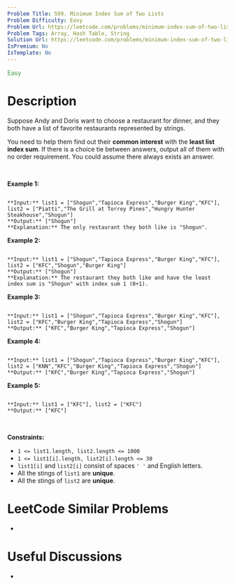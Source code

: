 ```yaml
---
Problem Title: 599. Minimum Index Sum of Two Lists
Problem Difficulty: Easy
Problem Url: https://leetcode.com/problems/minimum-index-sum-of-two-lists/
Problem Tags: Array, Hash Table, String
Solution Url: https://leetcode.com/problems/minimum-index-sum-of-two-lists/solution/
IsPremium: No
IsTemplate: No
---
```


<span style="color: rgb(67, 160, 71);">Easy</span>

# Description

Suppose Andy and Doris want to choose a restaurant for dinner, and they both have a list of favorite restaurants represented by strings.


You need to help them find out their **common interest** with the **least list index sum**. If there is a choice tie between answers, output all of them with no order requirement. You could assume there always exists an answer.


 


**Example 1:**



```

**Input:** list1 = ["Shogun","Tapioca Express","Burger King","KFC"], list2 = ["Piatti","The Grill at Torrey Pines","Hungry Hunter Steakhouse","Shogun"]
**Output:** ["Shogun"]
**Explanation:** The only restaurant they both like is "Shogun".

```

**Example 2:**



```

**Input:** list1 = ["Shogun","Tapioca Express","Burger King","KFC"], list2 = ["KFC","Shogun","Burger King"]
**Output:** ["Shogun"]
**Explanation:** The restaurant they both like and have the least index sum is "Shogun" with index sum 1 (0+1).

```

**Example 3:**



```

**Input:** list1 = ["Shogun","Tapioca Express","Burger King","KFC"], list2 = ["KFC","Burger King","Tapioca Express","Shogun"]
**Output:** ["KFC","Burger King","Tapioca Express","Shogun"]

```

**Example 4:**



```

**Input:** list1 = ["Shogun","Tapioca Express","Burger King","KFC"], list2 = ["KNN","KFC","Burger King","Tapioca Express","Shogun"]
**Output:** ["KFC","Burger King","Tapioca Express","Shogun"]

```

**Example 5:**



```

**Input:** list1 = ["KFC"], list2 = ["KFC"]
**Output:** ["KFC"]

```

 


**Constraints:**


* `1 <= list1.length, list2.length <= 1000`
* `1 <= list1[i].length, list2[i].length <= 30`
* `list1[i]` and `list2[i]` consist of spaces `' '` and English letters.
* All the stings of `list1` are **unique**.
* All the stings of `list2` are **unique**.




# LeetCode Similar Problems

- []()

# Useful Discussions

- []()
